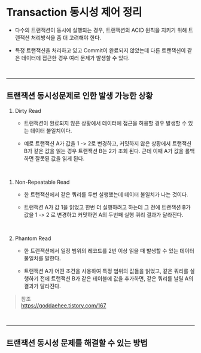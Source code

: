 # Transaction 동시성 제어 정리

- 다수의 트랜잭션이 동시에 실행되는 경우, 트랜잭션의 ACID 원칙을 지키기 위해 트랜잭션 처리방식을 좀 더 고려해야 한다.

- 특정 트랜잭션을 처리하고 있고 Commit이 완료되지 않았는데 다른 트랜잭션이 같은 데이터에 접근한 경우 여러 문제가 발생할 수 있다.

<br>

---

## 트랜잭션 동시성문제로 인한 발생 가능한 상황

1. Dirty Read

   - 트랜잭션이 완료되지 않은 상황에서 데이터에 접근을 허용할 경우 발생할 수 있는 데이터 불일치이다.

   - 예로 트랜잭션 A가 값을 1 -> 2로 변경하고, 커밋하지 않은 상황에서 트랜잭션 B가 같은 값을 읽는 경우 트랜잭션 B는 2가 조회 된다. 근데 이때 A가 값을 롤백하면 잘못된 값을 읽게 된다.

<br>

1. Non-Repeatable Read

   - 한 트랜잭션에서 같은 쿼리를 두번 실행했는데 데이터 불일치가 나는 것이다.

   - 트랜잭션 A가 값 1을 읽었고 한번 더 실행하려고 하는데 그 전에 트랜잭션 B가 값을 1 -> 2 로 변경하고 커밋하면 A의 두번째 실행 쿼리 결과가 달라진다.

<br>

2. Phantom Read

   - 한 트랜잭션에서 일정 범위의 레코드를 2번 이상 읽을 때 발생할 수 있는 데이터 불일치를 말한다.

   - 트랜잭션 A가 어떤 조건을 사용하여 특정 범위의 값들을 읽었고, 같은 쿼리를 실행하기 전에 트랜잭션 B가 같은 테이블에 값을 추가하면, 같은 쿼리를 날릴 A의 결과가 달라진다.

> 참조 <br> https://goddaehee.tistory.com/167

<br>

---

## 트랜잭션 동시성 문제를 해결할 수 있는 방법
